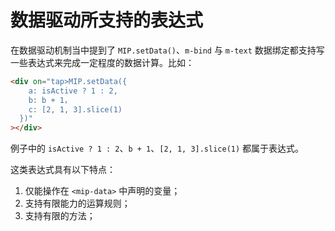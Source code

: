 # 数据驱动所支持的表达式

在数据驱动机制当中提到了 `MIP.setData()`、`m-bind` 与 `m-text` 数据绑定都支持写一些表达式来完成一定程度的数据计算。比如：

```html
<div on="tap>MIP.setData({
    a: isActive ? 1 : 2,
    b: b + 1，
    c: [2, 1, 3].slice(1)
  })"
></div>
```

例子中的 `isActive ? 1 : 2`、`b + 1`、`[2, 1, 3].slice(1)` 都属于表达式。

这类表达式具有以下特点：

1. 仅能操作在 `<mip-data>` 中声明的变量；
2. 支持有限能力的运算规则；
3. 支持有限的方法；

